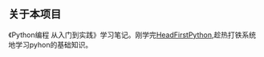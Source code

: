 ## 关于本项目
《Python编程 从入门到实践》学习笔记。刚学完[HeadFirstPython](https://github.com/wyh19/HeadFirstPython),趁热打铁系统地学习pyhon的基础知识。




